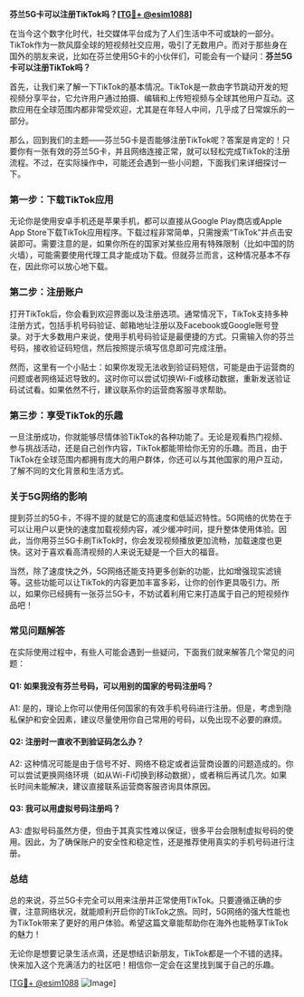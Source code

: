 **芬兰5G卡可以注册TikTok吗？[[TG💪+ @esim1088](https://t.me/s/esim1088)]**

在当今这个数字化时代，社交媒体平台成为了人们生活中不可或缺的一部分。TikTok作为一款风靡全球的短视频社交应用，吸引了无数用户。而对于那些身在国外的朋友来说，比如在芬兰使用5G卡的小伙伴们，可能会有一个疑问：**芬兰5G卡可以注册TikTok吗？**

首先，让我们来了解一下TikTok的基本情况。TikTok是一款由字节跳动开发的短视频分享平台，它允许用户通过拍摄、编辑和上传短视频与全球其他用户互动。这款应用在全球范围内都非常受欢迎，尤其是在年轻人中间，几乎成了日常娱乐的一部分。

那么，回到我们的主题——芬兰5G卡是否能够注册TikTok呢？答案是肯定的！只要你有一张有效的芬兰5G卡，并且网络连接正常，就可以轻松完成TikTok的注册流程。不过，在实际操作中，可能还会遇到一些小问题，下面我们来详细探讨一下。

### **第一步：下载TikTok应用**
无论你是使用安卓手机还是苹果手机，都可以直接从Google Play商店或Apple App Store下载TikTok应用程序。下载过程非常简单，只需搜索“TikTok”并点击安装即可。需要注意的是，如果你所在的国家对某些应用有特殊限制（比如中国的防火墙），可能需要使用代理工具才能成功下载。但就芬兰而言，这种情况基本不存在，因此你可以放心地下载。

### **第二步：注册账户**
打开TikTok后，你会看到欢迎界面以及注册选项。通常情况下，TikTok支持多种注册方式，包括手机号码验证、邮箱地址注册以及Facebook或Google账号登录。对于大多数用户来说，使用手机号码验证是最便捷的方式。只需输入你的芬兰号码，接收验证码短信，然后按照提示填写信息即可完成注册。

然而，这里有一个小贴士：如果你发现无法收到验证码短信，可能是由于运营商的问题或者网络延迟导致的。这时你可以尝试切换Wi-Fi或移动数据，重新发送验证码试试看。如果依然不行，建议联系你的运营商客服寻求帮助。

### **第三步：享受TikTok的乐趣**
一旦注册成功，你就能够尽情体验TikTok的各种功能了。无论是观看热门视频、参与挑战活动，还是自己创作内容，TikTok都能带给你无穷的乐趣。而且，由于TikTok在全球范围内都拥有庞大的用户群体，你还可以与其他国家的用户互动，了解不同的文化背景和生活方式。

### **关于5G网络的影响**
提到芬兰的5G卡，不得不提的就是它的高速度和低延迟特性。5G网络的优势在于可以让用户以更快的速度加载视频内容，减少缓冲时间，提升整体使用体验。因此，当你用芬兰5G卡刷TikTok时，你会发现视频播放更加流畅，加载速度也更快。这对于喜欢看高清视频的人来说无疑是一个巨大的福音。

当然，除了速度快之外，5G网络还能支持更多创新的功能，比如增强现实滤镜等。这些功能可以让TikTok的内容更加丰富多彩，让你的创作更具吸引力。所以，如果你已经拥有一张芬兰5G卡，不妨试着利用它来打造属于自己的短视频作品吧！

### **常见问题解答**
在实际使用过程中，有些人可能会遇到一些疑问，下面我们就来解答几个常见的问题：

#### **Q1: 如果我没有芬兰号码，可以用别的国家的号码注册吗？**
A1: 是的，理论上你可以使用任何国家的有效手机号码进行注册。但是，考虑到隐私保护和安全因素，建议尽量使用你自己常用的号码，以免出现不必要的麻烦。

#### **Q2: 注册时一直收不到验证码怎么办？**
A2: 这种情况可能是由于信号不好、网络不稳定或者运营商设置的问题造成的。你可以尝试更换网络环境（如从Wi-Fi切换到移动数据），或者稍后再试几次。如果长时间未能解决，建议直接联系运营商客服咨询具体原因。

#### **Q3: 我可以用虚拟号码注册吗？**
A3: 虚拟号码虽然方便，但由于其真实性难以保证，很多平台会限制虚拟号码的使用。因此，为了确保账户的安全性和稳定性，还是推荐使用真实的手机号码进行注册。

### **总结**
总的来说，芬兰5G卡完全可以用来注册并正常使用TikTok。只要遵循正确的步骤，注意网络状况，就能顺利开启你的TikTok之旅。同时，5G网络的强大性能也为TikTok带来了更好的用户体验。希望这篇文章能帮助你在海外也能畅享TikTok的魅力！

无论你是想要记录生活点滴，还是想结识新朋友，TikTok都是一个不错的选择。快来加入这个充满活力的社区吧！相信你一定会在这里找到属于自己的乐趣。

[[TG💪+ @esim1088](https://t.me/s/esim1088) ![Image](https://i.postimg.cc/4NQfJmqS/Snipaste-2025-05-13-00-14-12.png)]